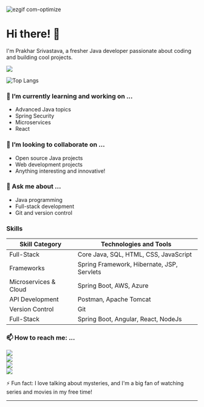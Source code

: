 ![ezgif com-optimize](https://github.com/praks3/praks3/assets/64420033/4252ea26-5e2b-414c-9cb9-27ec14b2993d)

#
# Hi there! 👋


I'm Prakhar Srivastava, a fresher Java developer passionate about coding and building cool projects.


![](https://komarev.com/ghpvc/?username=your-github-praks3)

![Top Langs](https://github-readme-stats.vercel.app/api/top-langs/?username=praks3&layout=donut)



### 🌱 I’m currently learning and working on ...
- Advanced Java topics
- Spring Security
- Microservices
- React

### 👯 I’m looking to collaborate on ...
- Open source Java projects
- Web development projects
- Anything interesting and innovative!

### 💬 Ask me about ...
- Java programming
- Full-stack development
- Git and version control


### Skills

| Skill Category        | Technologies and Tools                       |
|-----------------------|---------------------------------------------|
| Full-Stack            | Core Java, SQL, HTML, CSS, JavaScript      |
| Frameworks            | Spring Framework, Hibernate, JSP, Servlets |
| Microservices & Cloud | Spring Boot, AWS, Azure                    |
| API Development       | Postman, Apache Tomcat                     |
| Version Control       | Git                                       |
| Full-Stack            | Spring Boot, Angular, React, NodeJs        |


### 📫 How to reach me: ...

<a href="mailto:sprakhar275@gmail.com">
  <img src="https://img.shields.io/badge/Email-sprakhar275%40gmail.com-blue?style=for-the-badge&logo=mail.ru">
</a>
<br/>
<a href="https://www.linkedin.com/in/praks03/">
  <img src="https://img.shields.io/badge/LinkedIn-Connect-blue?style=for-the-badge&logo=linkedin">
</a>

<br/>
<a href="https://prakhar03portfolio.000webhostapp.com/">
  <img src="https://img.shields.io/badge/Portfolio-Visit%20Prakhar's%20Portfolio-brightgreen?style=for-the-badge&logo=appveyor">
</a>

<br/>
<a href="https://instagram.com/_p.r.a.k.h.a.r._?igshid=OGQ5ZDc2ODk2ZA==">
  <img src="https://img.shields.io/badge/Instagram-Follow%20Me-pink?style=for-the-badge&logo=instagram">
</a>

⚡ Fun fact: I love talking about mysteries, and I'm a big fan of watching series and movies in my free time!


---
